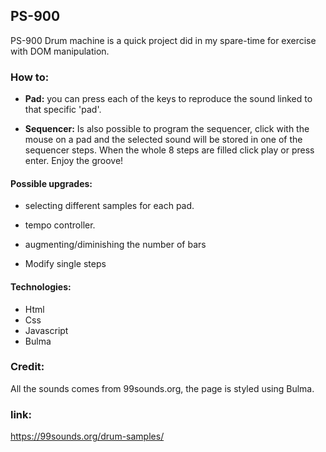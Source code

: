 ## PS-900

PS-900 Drum machine is a quick project did in my spare-time for exercise with DOM manipulation. 

### How to: 

* **Pad:**  you can press each of the keys to reproduce the sound linked to that specific 'pad'. 

* **Sequencer:** Is also possible to program the sequencer, click with the mouse on a pad and the selected sound will be stored in one of the sequencer steps. When the whole 8 steps are filled click play or press enter. Enjoy the groove!

#### Possible upgrades:

* selecting different samples for each pad.

* tempo controller. 

* augmenting/diminishing the number of bars

* Modify single steps

#### Technologies:
* Html
* Css
* Javascript
* Bulma

### Credit:

All the sounds comes from 99sounds.org, the page is styled using Bulma.

### link:

https://99sounds.org/drum-samples/
